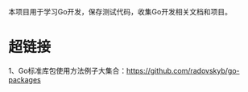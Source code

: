 本项目用于学习Go开发，保存测试代码，收集Go开发相关文档和项目。

# 超链接
1、Go标准库包使用方法例子大集合：https://github.com/radovskyb/go-packages
